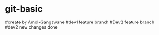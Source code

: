 # git-basic
#create by Amol-Gangawane
#dev1 feature branch
#Dev2 feature branch
#dev2 new changes done